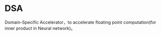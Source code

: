 # DSA
Domain-Specific Accelerator，to accelerate floating point computation(for inner product in Neural network)。